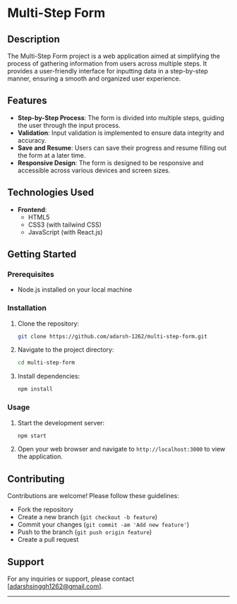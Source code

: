# Multi-Step Form

## Description

The Multi-Step Form project is a web application aimed at simplifying the process of gathering information from users across multiple steps. It provides a user-friendly interface for inputting data in a step-by-step manner, ensuring a smooth and organized user experience.

## Features

- **Step-by-Step Process**: The form is divided into multiple steps, guiding the user through the input process.
- **Validation**: Input validation is implemented to ensure data integrity and accuracy.
- **Save and Resume**: Users can save their progress and resume filling out the form at a later time.
- **Responsive Design**: The form is designed to be responsive and accessible across various devices and screen sizes.

## Technologies Used

- **Frontend**:
  - HTML5
  - CSS3 (with tailwind CSS)
  - JavaScript (with React.js)

## Getting Started

### Prerequisites

- Node.js installed on your local machine

### Installation

1. Clone the repository:
   ```bash
   git clone https://github.com/adarsh-1262/multi-step-form.git
   ```

2. Navigate to the project directory:
   ```bash
   cd multi-step-form
   ```

3. Install dependencies:
   ```bash
   npm install
   ```

### Usage

1. Start the development server:
   ```bash
   npm start
   ```

2. Open your web browser and navigate to `http://localhost:3000` to view the application.

## Contributing

Contributions are welcome! Please follow these guidelines:
- Fork the repository
- Create a new branch (`git checkout -b feature`)
- Commit your changes (`git commit -am 'Add new feature'`)
- Push to the branch (`git push origin feature`)
- Create a pull request

## Support

For any inquiries or support, please contact [adarshsinggh1262@gmail.com].

---
